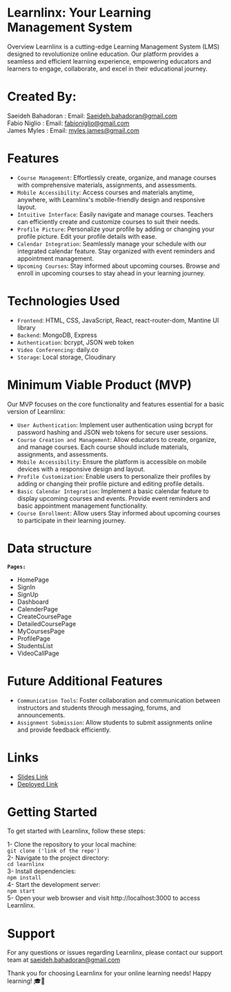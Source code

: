 # Learnlinx: Your Learning Management System
Overview
Learnlinx is a cutting-edge Learning Management System (LMS) designed to revolutionize online education. Our platform provides a seamless and efficient learning experience, empowering educators and learners to engage, collaborate, and excel in their educational journey.

# Created By:
Saeideh Bahadoran : Email: Saeideh.bahadoran@gmail.com <br>
Fabio Niglio : Email: fabioniglio@gmail.com <br>
James Myles : Email: myles.james@gmail.com <br>


# Features
- `Course Management`: Effortlessly create, organize, and manage courses with comprehensive materials, assignments, and assessments.
- `Mobile Accessibility`: Access courses and materials anytime, anywhere, with Learnlinx's mobile-friendly design and responsive layout.
- `Intuitive Interface`: Easily navigate and manage courses. Teachers can efficiently create and customize courses to suit their needs.
- `Profile Picture`: Personalize your profile by adding or changing your profile picture. Edit your profile details with ease.
- `Calendar Integration`: Seamlessly manage your schedule with our integrated calendar feature. Stay organized with event reminders and appointment management.
- `Upcoming Courses`: Stay informed about upcoming courses. Browse and enroll in upcoming courses to stay ahead in your learning journey.

  
# Technologies Used

- `Frontend`: HTML, CSS, JavaScript, React, react-router-dom, Mantine UI library <br>
- `Backend`: MongoDB, Express <br>
- `Authentication`: bcrypt, JSON web token <br>
- `Video Conferencing`: daily.co <br>
- `Storage`: Local storage, Cloudinary <br>
  
# Minimum Viable Product (MVP)
Our MVP focuses on the core functionality and features essential for a basic version of Learnlinx:

- `User Authentication`: Implement user authentication using bcrypt for password hashing and JSON web tokens for secure user sessions.
- `Course Creation and Management`: Allow educators to create, organize, and manage courses. Each course should include materials, assignments, and assessments.
- `Mobile Accessibility`: Ensure the platform is accessible on mobile devices with a responsive design and layout.
- `Profile Customization`: Enable users to personalize their profiles by adding or changing their profile picture and editing profile details.
- `Basic Calendar Integration`: Implement a basic calendar feature to display upcoming courses and events. Provide event reminders and basic appointment management functionality.
- `Course Enrollment`: Allow users Stay informed about upcoming courses to participate in their learning journey.

# Data structure
**`Pages:`**

  - HomePage <br>
  - SignIn <br>
  - SignUp <br>
  - Dashboard <br>
  - CalenderPage <br>
  - CreateCoursePage <br>
  - DetailedCoursePage <br>
  - MyCoursesPage <br>
  - ProfilePage <br>
  - StudentsList <br>
  - VideoCallPage <br>
  
# Future Additional Features 
- `Communication Tools`: Foster collaboration and communication between instructors and students through messaging, forums, and announcements.
- `Assignment Submission`: Allow students to submit assignments online and provide feedback efficiently.
  
# Links
- [Slides Link](https://www.canva.com/design/DAGE0O6GcdY/sAeV-a02zCX3DMThT-7CJQ/edit?utm_content=DAGE0O6GcdY&utm_campaign=designshare&utm_medium=link2&utm_source=sharebutton)
- [Deployed Link](https://learnlinx.netlify.app/)

# Getting Started
To get started with Learnlinx, follow these steps:

1- Clone the repository to your local machine:<br>
   `git clone ('link of the repo')`<br>
2- Navigate to the project directory: <br>
    `cd learnlinx`<br>
3- Install dependencies: <br>
    `npm install`<br>
4- Start the development server:<br>
    `npm start`<br>
5- Open your web browser and visit http://localhost:3000 to access Learnlinx.<br>

# Support

For any questions or issues regarding Learnlinx, please contact our support team at saeideh.bahadoran@gmail.com

Thank you for choosing Learnlinx for your online learning needs! Happy learning! 🎓🚀

